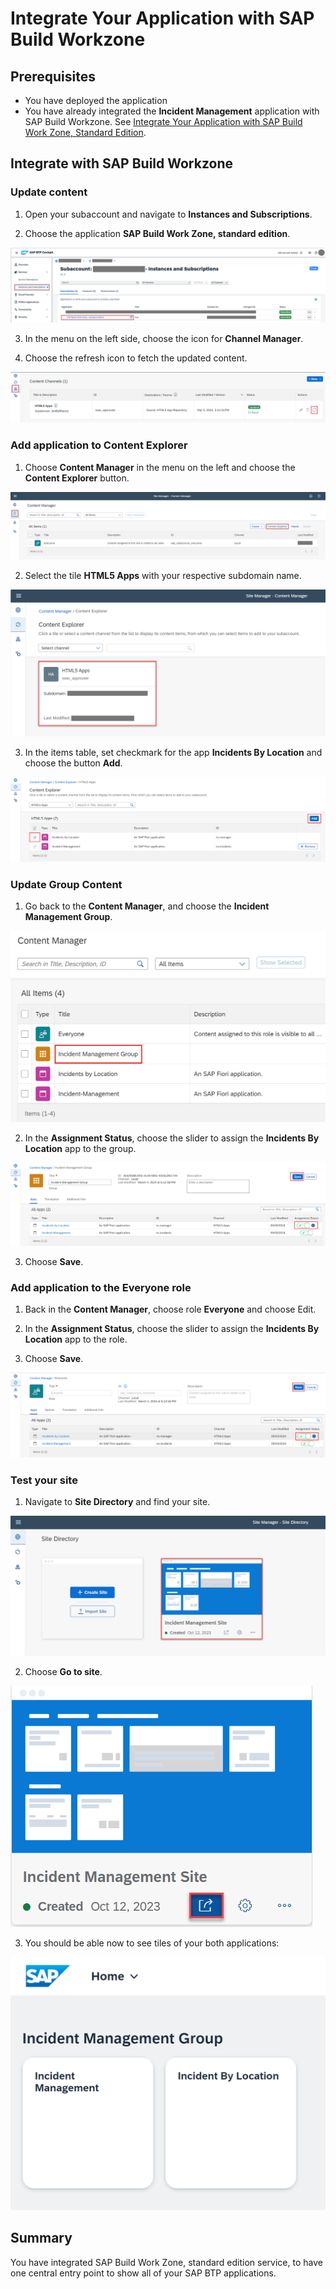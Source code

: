 # Integrate Your Application with SAP Build Workzone

## Prerequisites

* You have deployed the application
* You have already integrated the **Incident Management** application with SAP Build Workzone. See [Integrate Your Application with SAP Build Work Zone, Standard Edition](https://developers.sap.com/tutorials/integrate-with-work-zone.html).

## Integrate with SAP Build Workzone

### Update content

1. Open your subaccount and navigate to **Instances and Subscriptions**.

2. Choose the application **SAP Build Work Zone, standard edition**.

  ![Integrate Launchpad](./images/workzone-integrate-launchpad.png)

3. In the menu on the left side, choose the icon for **Channel Manager**.

4. Choose the refresh icon to fetch the updated content.

  ![Update Content](./images/workzone-refresh-content-channel.png)

### Add application to Content Explorer

1. Choose **Content Manager** in the menu on the left and choose the **Content Explorer** button.

  ![Content Explorer](./images/workzone-content-explorer-button.png)

2. Select the tile **HTML5 Apps** with your respective subdomain name.

  ![HTML5 Content](./images/workzone-html5-content.png)

3. In the items table, set checkmark for the app **Incidents By Location** and choose the button **Add**.

  ![Import App](./images/workzone-import-application.png)

### Update Group Content

1. Go back to the **Content Manager**, and choose the **Incident Management Group**.

  ![Select Group](./images/workzone-select-group.png)

2. In the **Assignment Status**, choose the slider to assign the **Incidents By Location** app to the group.

  ![Add App to Group](./images/workzone-add-app-to-group.png)

3. Choose **Save**.

### Add application to the Everyone role

1. Back in the **Content Manager**, choose role **Everyone** and choose Edit.

2. In the **Assignment Status**, choose the slider to assign the **Incidents By Location** app to the role.

3. Choose **Save**.

  ![Add app to Role](./images/workzone-add-app-to-role.png)

### Test your site

1. Navigate to **Site Directory** and find your site.

  ![Find Your Site](./images/workzone-find-site.png)

2. Choose **Go to site**.

  ![Go To Site](./images/workzone-site-preview-button.png)

3. You should be able now to see tiles of your both applications:

  ![Workzone Site](./images/workzone-site.png)

## Summary 

You have integrated SAP Build Work Zone, standard edition service, to have one central entry point to show all of your SAP BTP applications.